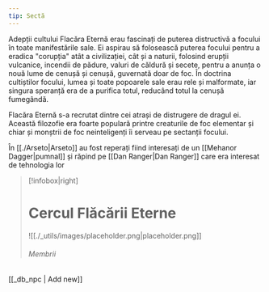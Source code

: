 ```yaml
---
tip: Sectă
---
```


Adepții cultului Flacăra Eternă erau fascinați de puterea distructivă a focului în toate manifestările sale. Ei aspirau să folosească puterea focului pentru a eradica "corupția" atât a civilizației, cât și a naturii, folosind erupții vulcanice, incendii de pădure, valuri de căldură și secete, pentru a anunța o nouă lume de cenușă și cenușă, guvernată doar de foc. În doctrina cultiștilor focului, lumea și toate popoarele sale erau rele și malformate, iar singura speranță era de a purifica totul, reducând totul la cenușă fumegândă.

Flacăra Eternă s-a recrutat dintre cei atrași de distrugere de dragul ei. Această filozofie era foarte populară printre creaturile de foc elementar și chiar și monștrii de foc neinteligenți îi serveau pe sectanții focului.


În [[./Arseto|Arseto]]  au fost reperați fiind interesați de un [[Mehanor Dagger|pumnal]] și răpind pe [[Dan Ranger|Dan Ranger]] care era interesat de tehnologia lor 

> [!infobox|right]
> # Cercul Flăcării Eterne
> ![[./_utils/images/placeholder.png|placeholder.png]]
> ###### Membrii

[[_db_npc | Add new]]


